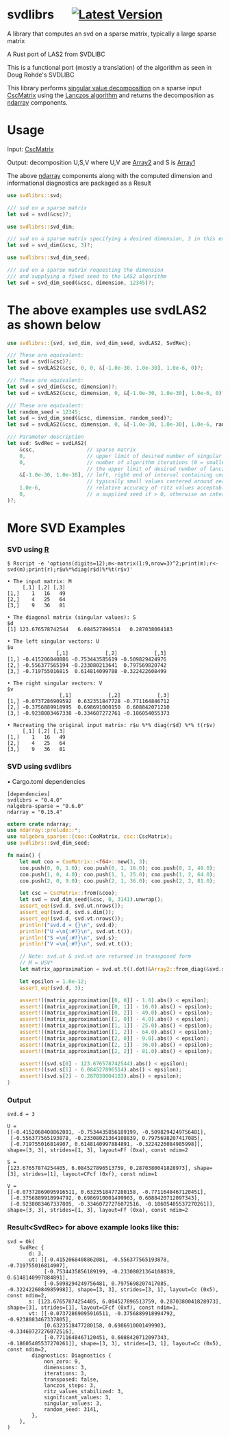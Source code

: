 # svdlibrs &emsp; [![Latest Version]][crates.io]

[Latest Version]: https://img.shields.io/badge/crates.io-v0.4.0-blue
[crates.io]: https://crates.io/crates/svdlibrs

A library that computes an svd on a sparse matrix, typically a large sparse matrix 

A Rust port of LAS2 from SVDLIBC

This is a functional port (mostly a translation) of the algorithm as seen in Doug Rohde's SVDLIBC

This library performs [singular value decomposition](https://en.wikipedia.org/wiki/Singular_value_decomposition) on a sparse input [CscMatrix](https://docs.rs/nalgebra-sparse/latest/nalgebra_sparse/csc/struct.CscMatrix.html) using the [Lanczos algorithm](https://en.wikipedia.org/wiki/Lanczos_algorithm) and returns the decomposition as [ndarray](https://docs.rs/ndarray/latest/ndarray/) components.

# Usage

Input: [CscMatrix](https://docs.rs/nalgebra-sparse/latest/nalgebra_sparse/csc/struct.CscMatrix.html)

Output: decomposition U,S,V where U,V are [Array2](https://docs.rs/ndarray/latest/ndarray/type.Array2.html) and S is [Array1](https://docs.rs/ndarray/latest/ndarray/type.Array1.html)

The above [ndarray](https://docs.rs/ndarray/latest/ndarray/) components along with the computed dimension and informational diagnostics are packaged as a Result

```rust
use svdlibrs::svd;

/// svd on a sparse matrix
let svd = svd(&csc)?;
```
```rust
use svdlibrs::svd_dim;

/// svd on a sparse matrix specifying a desired dimension, 3 in this example.
let svd = svd_dim(&csc, 3)?;
```
```rust
use svdlibrs::svd_dim_seed;

/// svd on a sparse matrix requesting the dimension
/// and supplying a fixed seed to the LAS2 algorithm
let svd = svd_dim_seed(&csc, dimension, 12345)?;
```
# The above examples use svdLAS2 as shown below
```rust
use svdlibrs::{svd, svd_dim, svd_dim_seed, svdLAS2, SvdRec};

/// These are equivalent:
let svd = svd(&csc)?;
let svd = svdLAS2(&csc, 0, 0, &[-1.0e-30, 1.0e-30], 1.0e-6, 0)?;

/// These are equivalent:
let svd = svd_dim(&csc, dimension)?;
let svd = svdLAS2(&csc, dimension, 0, &[-1.0e-30, 1.0e-30], 1.0e-6, 0)?;

/// These are equivalent:
let random_seed = 12345;
let svd = svd_dim_seed(&csc, dimension, random_seed)?;
let svd = svdLAS2(&csc, dimension, 0, &[-1.0e-30, 1.0e-30], 1.0e-6, random_seed)?;

/// Parameter description
let svd: SvdRec = svdLAS2(
    &csc,                 // sparse matrix
    0,                    // upper limit of desired number of singular triplets (0 = all)
    0,                    // number of algorithm iterations (0 = smaller of csc rows or columns),
                          // the upper limit of desired number of lanczos steps
    &[-1.0e-30, 1.0e-30], // left, right end of interval containing unwanted eigenvalues,
                          // typically small values centered around zero, e.g. [-1.0e-30, 1.0e-30]
    1.0e-6,               // relative accuracy of ritz values acceptable as eigenvalues
    0,                    // a supplied seed if > 0, otherwise an internal seed will be generated
)?;
```

# More SVD Examples

### SVD using [R](https://www.r-project.org/)

```text
$ Rscript -e 'options(digits=12);m<-matrix(1:9,nrow=3)^2;print(m);r<-svd(m);print(r);r$u%*%diag(r$d)%*%t(r$v)'

• The input matrix: M
     [,1] [,2] [,3]
[1,]    1   16   49
[2,]    4   25   64
[3,]    9   36   81

• The diagonal matrix (singular values): S
$d
[1] 123.676578742544   6.084527896514   0.287038004183

• The left singular vectors: U
$u
                [,1]            [,2]            [,3]
[1,] -0.415206840886 -0.753443585619 -0.509829424976
[2,] -0.556377565194 -0.233080213641  0.797569820742
[3,] -0.719755016815  0.614814099788 -0.322422608499

• The right singular vectors: V
$v
                 [,1]            [,2]            [,3]
[1,] -0.0737286909592  0.632351847728 -0.771164846712
[2,] -0.3756889918995  0.698691000150  0.608842071210
[3,] -0.9238083467338 -0.334607272761 -0.186054055373

• Recreating the original input matrix: r$u %*% diag(r$d) %*% t(r$v)
     [,1] [,2] [,3]
[1,]    1   16   49
[2,]    4   25   64
[3,]    9   36   81
```

### SVD using svdlibrs

• Cargo.toml dependencies
```text
[dependencies]
svdlibrs = "0.4.0"
nalgebra-sparse = "0.6.0"
ndarray = "0.15.4"
```

```rust
extern crate ndarray;
use ndarray::prelude::*;
use nalgebra_sparse::{coo::CooMatrix, csc::CscMatrix};
use svdlibrs::svd_dim_seed;

fn main() {
    let mut coo = CooMatrix::<f64>::new(3, 3);
    coo.push(0, 0, 1.0); coo.push(0, 1, 16.0); coo.push(0, 2, 49.0);
    coo.push(1, 0, 4.0); coo.push(1, 1, 25.0); coo.push(1, 2, 64.0);
    coo.push(2, 0, 9.0); coo.push(2, 1, 36.0); coo.push(2, 2, 81.0);

    let csc = CscMatrix::from(&coo);
    let svd = svd_dim_seed(&csc, 0, 3141).unwrap();
    assert_eq!(svd.d, svd.ut.nrows());
    assert_eq!(svd.d, svd.s.dim());
    assert_eq!(svd.d, svd.vt.nrows());
    println!("svd.d = {}\n", svd.d);
    println!("U =\n{:#?}\n", svd.ut.t());
    println!("S =\n{:#?}\n", svd.s);
    println!("V =\n{:#?}\n", svd.vt.t());

    // Note: svd.ut & svd.vt are returned in transposed form
    // M = USV*
    let matrix_approximation = svd.ut.t().dot(&Array2::from_diag(&svd.s)).dot(&svd.vt);

    let epsilon = 1.0e-12;
    assert_eq!(svd.d, 3);

    assert!((matrix_approximation[[0, 0]] - 1.0).abs() < epsilon);
    assert!((matrix_approximation[[0, 1]] - 16.0).abs() < epsilon);
    assert!((matrix_approximation[[0, 2]] - 49.0).abs() < epsilon);
    assert!((matrix_approximation[[1, 0]] - 4.0).abs() < epsilon);
    assert!((matrix_approximation[[1, 1]] - 25.0).abs() < epsilon);
    assert!((matrix_approximation[[1, 2]] - 64.0).abs() < epsilon);
    assert!((matrix_approximation[[2, 0]] - 9.0).abs() < epsilon);
    assert!((matrix_approximation[[2, 1]] - 36.0).abs() < epsilon);
    assert!((matrix_approximation[[2, 2]] - 81.0).abs() < epsilon);

    assert!((svd.s[0] - 123.676578742544).abs() < epsilon);
    assert!((svd.s[1] - 6.084527896514).abs() < epsilon);
    assert!((svd.s[2] - 0.287038004183).abs() < epsilon);
}
```

### Output

```text
svd.d = 3

U =
[[-0.4152068408862081, -0.7534435856189199, -0.5098294249756481],
 [-0.556377565193878, -0.23308021364108839, 0.7975698207417085],
 [-0.719755016814907, 0.6148140997884891, -0.3224226084985998]], shape=[3, 3], strides=[1, 3], layout=Ff (0xa), const ndim=2

S =
[123.67657874254405, 6.084527896513759, 0.2870380041828973], shape=[3], strides=[1], layout=CFcf (0xf), const ndim=1

V =
[[-0.07372869095916511, 0.6323518477280158, -0.7711648467120451],
 [-0.3756889918994792, 0.6986910001499903, 0.6088420712097343],
 [-0.9238083467337805, -0.33460727276072516, -0.18605405537270261]], shape=[3, 3], strides=[1, 3], layout=Ff (0xa), const ndim=2
```

### Result\<SvdRec\> for above example looks like this:

```text
svd = Ok(
    SvdRec {
       d: 3,
       ut: [[-0.4152068408862081, -0.556377565193878, -0.719755016814907],
            [-0.7534435856189199, -0.23308021364108839, 0.6148140997884891],
            [-0.5098294249756481, 0.7975698207417085, -0.3224226084985998]], shape=[3, 3], strides=[3, 1], layout=Cc (0x5), const ndim=2,
       s: [123.67657874254405, 6.084527896513759, 0.2870380041828973], shape=[3], strides=[1], layout=CFcf (0xf), const ndim=1,
       vt: [[-0.07372869095916511, -0.3756889918994792, -0.9238083467337805],
            [0.6323518477280158, 0.6986910001499903, -0.33460727276072516],
            [-0.7711648467120451, 0.6088420712097343, -0.18605405537270261]], shape=[3, 3], strides=[3, 1], layout=Cc (0x5), const ndim=2,
        diagnostics: Diagnostics {
            non_zero: 9,
            dimensions: 3,
            iterations: 3,
            transposed: false,
            lanczos_steps: 3,
            ritz_values_stabilized: 3,
            significant_values: 3,
            singular_values: 3,
            random_seed: 3141,
        },
    },
)
```
